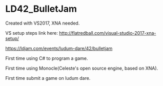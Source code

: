 # LD42_BulletJam

Created with VS2017, XNA needed.

VS setup steps link here: http://flatredball.com/visual-studio-2017-xna-setup/

https://ldjam.com/events/ludum-dare/42/bulletjam

First time using C# to program a game.

First time using Monocle(Celeste's open source engine, based on XNA).

First time submit a game on ludum dare.
